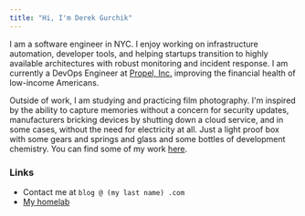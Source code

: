 ```yaml
---
title: "Hi, I'm Derek Gurchik"
---
```


I am a software engineer in NYC. I enjoy working on infrastructure automation, developer tools, and helping startups transition to highly available architectures with robust monitoring and incident response. I am currently a DevOps Engineer at [Propel, Inc.](https://www.joinpropel.com/) improving the financial health of low-income Americans. 

Outside of work, I am studying and practicing film photography. I'm inspired by the ability to capture memories without a concern for security updates, manufacturers bricking devices by shutting down a cloud service, and in some cases, without the need for electricity at all. Just a light proof box with some gears and springs and glass and some bottles of development chemistry. You can find some of my work [here](https://www.flickr.com/photos/198516755@N05/).

### Links

* Contact me at `blog @ (my last name) .com`
* [My homelab](/homelab)